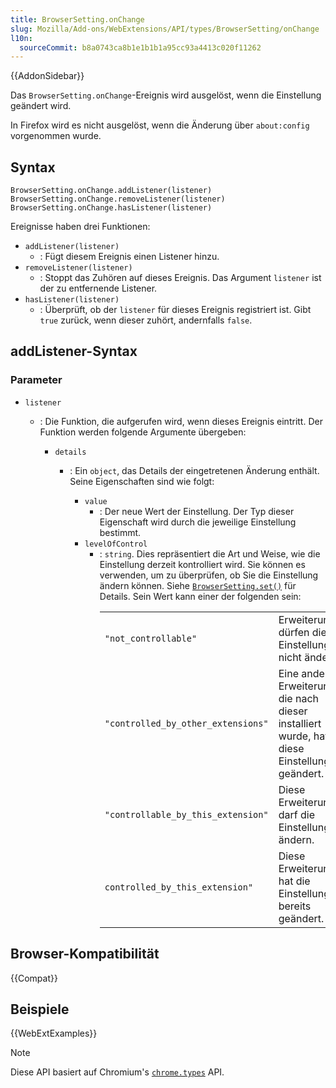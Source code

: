 ```yaml
---
title: BrowserSetting.onChange
slug: Mozilla/Add-ons/WebExtensions/API/types/BrowserSetting/onChange
l10n:
  sourceCommit: b8a0743ca8b1e1b1b1a95cc93a4413c020f11262
---
```


{{AddonSidebar}}

Das `BrowserSetting.onChange`-Ereignis wird ausgelöst, wenn die Einstellung geändert wird.

In Firefox wird es nicht ausgelöst, wenn die Änderung über `about:config` vorgenommen wurde.

## Syntax

```js-nolint
BrowserSetting.onChange.addListener(listener)
BrowserSetting.onChange.removeListener(listener)
BrowserSetting.onChange.hasListener(listener)
```

Ereignisse haben drei Funktionen:

- `addListener(listener)`
  - : Fügt diesem Ereignis einen Listener hinzu.
- `removeListener(listener)`
  - : Stoppt das Zuhören auf dieses Ereignis. Das Argument `listener` ist der zu entfernende Listener.
- `hasListener(listener)`
  - : Überprüft, ob der `listener` für dieses Ereignis registriert ist. Gibt `true` zurück, wenn dieser zuhört, andernfalls `false`.

## addListener-Syntax

### Parameter

- `listener`

  - : Die Funktion, die aufgerufen wird, wenn dieses Ereignis eintritt. Der Funktion werden folgende Argumente übergeben:

    - `details`

      - : Ein `object`, das Details der eingetretenen Änderung enthält. Seine Eigenschaften sind wie folgt:

        - `value`
          - : Der neue Wert der Einstellung. Der Typ dieser Eigenschaft wird durch die jeweilige Einstellung bestimmt.
        - `levelOfControl`
          - : `string`. Dies repräsentiert die Art und Weise, wie die Einstellung derzeit kontrolliert wird. Sie können es verwenden, um zu überprüfen, ob Sie die Einstellung ändern können. Siehe [`BrowserSetting.set()`](/de/docs/Mozilla/Add-ons/WebExtensions/API/types/BrowserSetting/set) für Details. Sein Wert kann einer der folgenden sein:<table class="fullwidth-table standard-table">
              <tbody>
                <tr>
                  <td><code>"not_controllable"</code></td>
                  <td>Erweiterungen dürfen diese Einstellung nicht ändern.</td>
                </tr>
                <tr>
                  <td><code>"controlled_by_other_extensions"</code></td>
                  <td>
                    Eine andere Erweiterung, die nach dieser installiert wurde, hat diese
                    Einstellung geändert.
                  </td>
                </tr>
                <tr>
                  <td><code>"controllable_by_this_extension"</code></td>
                  <td>Diese Erweiterung darf die Einstellung ändern.</td>
                </tr>
                <tr>
                  <td><code>controlled_by_this_extension"</code></td>
                  <td>Diese Erweiterung hat die Einstellung bereits geändert.</td>
                </tr>
              </tbody>
            </table>

## Browser-Kompatibilität

{{Compat}}

## Beispiele

{{WebExtExamples}}

> [!NOTE]
> Diese API basiert auf Chromium's [`chrome.types`](https://developer.chrome.com/docs/extensions/reference/api/types) API.
